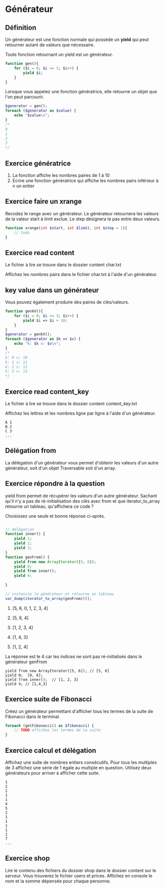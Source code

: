 # Générateur

## Définition

Un générateur est une fonction normale qui possède un **yield** qui peut retourner autant de valeurs que nécessaire.

Toute fonction retournant un yield est un générateur.

```php
function gen(){
    for ($i = 0; $i <= 3; $i++) {
        yield $i;
    }
}
```

Lorsque vous appelez une fonction génératrice, elle retourne un objet que l'on peut parcourir.

```php
$generator = gen();
foreach ($generator as $value) {
    echo "$value\n";
}
/*
0
1
2
3
*/
```

## Exercice génératrice

1. La fonction affiche les nombres paires de 1 à 10
2. Ecrire une fonction génératrice qui affiche les nombres pairs inférieur à n un entier

## Exercice faire un xrange

Recodez le range avec un générateur. Le générateur retournera les valeurs de la valeur start à limit exclue. Le step désignera le pas entre deux valeurs.

```php
function xrange(int $start, int $limit, int $step = 1){
    // todo
}
```

## Exercice read content

Le fichier à lire se trouve dans le dossier content char.txt

Affichez les nombres pairs dans le fichier char.txt à l'aide d'un générateur.

## key value dans un générateur

Vous pouvez également produire des paires de clés/valeurs.

```php
function genkV(){
    for ($i = 0; $i <= 3; $i++) {
        yield $i => $i + 10;
    }
}
$generator = genkV();
foreach ($generator as $k => $v) {
    echo "k: $k v: $v\n";
}
/*
k: 0 v: 10
k: 1 v: 11
k: 2 v: 12
k: 3 v: 13
*/
```

## Exercice read content_key

Le fichier à lire se trouve dans le dossier content content_key.txt

Affichez les lettres et les nombres ligne par ligne à l'aide d'un générateur. 

```text
A 1
B 2
C 3
...

```

## Délégation from

La délégation d'un générateur vous permet d'obtenir les valeurs d'un autre générateur, soit d'un objet Traversable soit d'un array.

## Exercice répondre à la question

yield from permet de récupérer les valeurs d'un autre générateur. Sachant qu'il n'y a pas de ré-initialisation des clés avec from et que iterator_to_array retourne un tableau, qu'affichera ce code ?

Choisissez une seule et bonne réponse ci-après.

```php

// délégation
function inner() {
    yield 1; 
    yield 2; 
    yield 3; 
}
function genFrom() {
    yield from new ArrayIterator([5, 6]);
    yield 0; 
    yield from inner(); 
    yield 4; 
   
}

// instancie le générateur et retourne un tableau
var_dump(iterator_to_array(genFrom()));

```

1. [5, 6, 0, 1, 2, 3, 4]

2. [5, 6, 4]

3. [1, 2, 3, 4]

4. [1, 4, 3]

5. [1, 2, 4]

La réponse est le 4 car les indices ne sont pas ré-initialisés dans le générateur genFrom

```text
yield from new ArrayIterator([5, 6]); // [5, 6]
yield 0;  [0, 6];
yield from inner();  // [1, 2, 3]
yield 4; // [1,4,3]
```

## Exercice suite de Fibonacci

Créez un générateur permettant d'afficher tous les termes de la suite de Fibonacci dans le terminal.

```php
foreach (getFibonacci() as $fibonacci) {
    // TODO affichez les termes de la suite
}
```

## Exercice calcul et délégation 

Affichez une suite de nombres entiers consécutifs. Pour tous les multiples de 3 affichez une série de 1 égale au multiple en question. Utilisez deux générateurs pour arriver à afficher cette suite.

```text
1
2
1
1
1
4
5
1
1
1
1
1
1
7
...
```

## Exercice shop

Lire le contenu des fichiers du dossier shop dans le dossier content sur le serveur. Vous trouverez le fichier users et prices. Affichez en console le nom et la somme dépensée pour chaque personne.